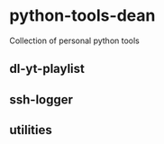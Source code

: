 # python-tools-dean
Collection of personal python tools

## dl-yt-playlist

## ssh-logger

## utilities
